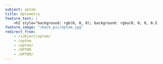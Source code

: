 ```yaml
---
subject: optom
title: Optometry
feature_text: |
    <h2 style="background: rgb(0, 0, 0); background: rgba(0, 0, 0, 0.5); color: #f1f1f1; padding: 10px;">OPTOM</h2>
feature_image: "/back_pic/optom.jpg"
redirect_from:
    - /subject/optom/
    - /optom
    - /optom/
    - /OPTOM
    - /OPTOM/
---
```

